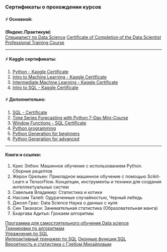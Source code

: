 ### Сертификаты о прохождении курсов

#### ⚡ Основной: 
**(Яндекс.Практикум)**  
[Специалист по Data Science](https://github.com/AlishaMv/Data_Science_Projects/blob/main/certificates/A%20Medvedeva%20-%20Data%20Science%20(Yandex.Practicum).pdf)  
[Certificate of Completion of the Data Scientist Professional Training Course](https://github.com/AlishaMv/Data_Science_Projects/blob/main/certificates/A%20Medvedeva%20-%20Data%20Science%20(Yandex.Practicum)eng.pdf)

_______________________________________________

#### ⚡ Kaggle сертификаты:

1. [Python - Kaggle Certificate](https://github.com/AlishaMv/Data_Science_Projects/blob/main/certificates/Alina%20Medvedeva%20-%20Python.png)
2. [Intro to Machine Learning - Kaggle Certificate](https://github.com/AlishaMv/Data_Science_Projects/blob/main/certificates/Alina%20Medvedeva%20-%20Intro%20to%20Machine%20Learning.png)
3. [Intermediate Machine Learning - Kaggle Certificate](https://github.com/AlishaMv/Data_Science_Projects/blob/main/certificates/Alina%20Medvedeva%20-%20Intermediate%20Machine%20Learning.png)
4. [Intro to SQL - Kaggle Certificate](https://github.com/AlishaMv/Data_Science_Projects/blob/main/certificates/Alina%20Medvedeva%20-%20Intro%20to%20SQL.png)

#### ⚡ Дополнительно:
1. [SQL - Certificate](https://github.com/AlishaMv/Data_Science_Projects/blob/main/certificates/stepik-certificate-SQL.pdf)
2. [Time Series Forecasting with Python 7-Day Mini-Course](https://machinelearningmastery.com/time-series-forecasting-python-mini-course/?utm_source=drip&utm_medium=email&utm_campaign=TSFWP+Mini-Course&utm_content=Day+1%3A+Time+Series+as+Supervised+Learning)
3. [Window Functions - SQL Certificate](https://github.com/AlishaMv/Data_Science_Projects/blob/main/certificates/stepik-cert-SQL-windows.pdf)
4. [Python programming](https://github.com/AlishaMv/Data_Science_Projects/blob/main/certificates/python.pdf)
5. [Python Generation for beginners](https://github.com/AlishaMv/Data_Science_Projects/blob/main/certificates/python_generation.pdf)
6. [Python Generation for advanced](https://github.com/AlishaMv/Data_Science_Projects/blob/main/certificates/python_generation2.pdf)

______________________________

#### Книги и ссылки:

1. Крис Элбон: Машинное обучение с использованием Python. Сборник рецептов
2. Жерон Орельен: Прикладное машинное обучение с помощью Scikit-Learn и TensorFlow. Концепции, инструменты и техники для создания интеллектуальных систем
3. Савельев Владимир: Статистика и котики
4. Нассим Талеб: Одураченные случайностью, Черный лебедь
5. Джоэл Грас: Data Science Наука о данных с нуля
6. Син Такахаси: Занимательная статистика (Образовательная манга)
7. Бхаргава Адитья: Грокаем алгоритмы

[Программа для самостоятельного обучения Data science](https://pikabu.ru/story/programma_obucheniya_data_science_dlya_samostoyatelnogo_izucheniya_7526884)  
[Тренировки по алгоритмам](https://yandex.ru/yaintern/algorithm-training)  
[Упражнения по SQL](https://sql-ex.ru/)  
[Интерактивный тренажер по SQL](https://stepik.org/course/63054/syllabus?auth=login) 
[Оконные функции SQL](https://stepik.org/course/95367/promo#toc)  
[Вероятность и статистика с Глебом Михайловым](https://www.youtube.com/playlist?list=PLQJ7ptkRY-xbHLLI66KdscKp_FJt0FsIi)
